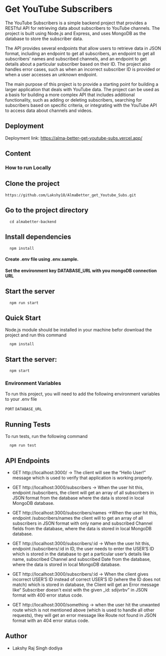 # Get YouTube Subscribers
The YouTube Subscribers is a simple backend project that provides a RESTful API for retrieving data about subscribers to YouTube channels. The project is built using Node.js and Express, and uses MongoDB as the database to store the subscriber data.

The API provides several endpoints that allow users to retrieve data in JSON format, including an endpoint to get all subscribers, an endpoint to get all subscribers' names and subscribed channels, and an endpoint to get details about a particular subscriber based on their ID. The project also handles error cases, such as when an incorrect subscriber ID is provided or when a user accesses an unknown endpoint.

The main purpose of this project is to provide a starting point for building a larger application that deals with YouTube data. The project can be used as a basis for building a more complex API that includes additional functionality, such as adding or deleting subscribers, searching for subscribers based on specific criteria, or integrating with the YouTube API to access data about channels and videos.
## Deployment
Deployment link: https://alma-better-get-youtube-subs.vercel.app/

## Content
### How to run Locally
## Clone the project
```
https://github.com/Lakshy18/AlmaBetter_get_Youtube_Subs.git
```
## Go to the project directory
```
  cd almabetter-backend
```
## Install dependencies
```
  npm install
```
#### Create .env file using .env.sample.

#### Set the environment key DATABASE_URL with you mongoDB connection URL

## Start the server
```
  npm run start
```
## Quick Start
Node.js module should be installed in your machine befor download the project and run this command
```
  npm install
```
## Start the server:
```
  npm start
```
### Environment Variables
To run this project, you will need to add the following environment variables to your .env file

``PORT``
``DATABASE_URL``

## Running Tests
To run tests, run the following command
```
  npm run test
```
## API Endpoints
* GET http://localhost:3000/ → The client will see the “Hello User!” message which is used to verify that application is working properly.

* GET http://localhost:3000/subscribers → When the user hit this, endpoint /subscribers, the client will get an array of all subscribers in JSON format from the database where the data is stored in local MongoDB database.

* GET http://localhost:3000/subscribers/names →When the user hit this, endpoint /subscribers/names the client will to get an array of all subscribers in JSON format with only name and subscribed Channel fields from the database, where the data is stored in local MongoDB database.

* GET http://localhost:3000/subscribers/:id → When the user hit this, endpoint /subscribers/:id in ID, the user needs to enter the USER’S ID which is stored in the database to get a particular user’s details like name, subscribed Channel and subscribed Date from the database, where the data is stored in local MongoDB database.

* GET http://localhost:3000/subscribers/:id → When the client gives incorrect USER’S ID instead of correct USER’S ID (where the ID does not match) which is stored in database, the Client will get an Error message like“ Subscriber doesn't exist with the given _id: sdijvrbv” in JSON format with 400 error status code.

* GET http://localhost:3000/something → when the user hit the unwanted route which is not mentioned above (which is used to handle all other requests), they will get an error message like Route not found in JSON format with an 404 error status code.
## Author
* Lakshy Raj Singh dodiya
